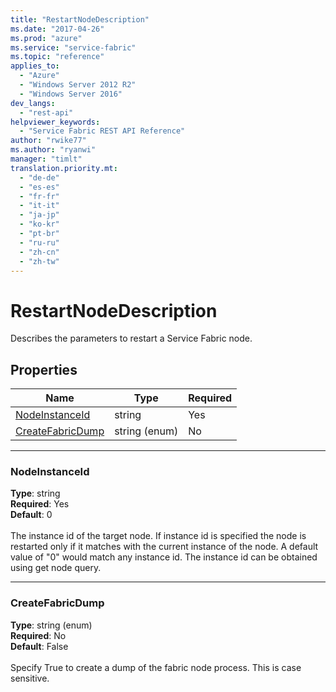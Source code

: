 ```yaml
---
title: "RestartNodeDescription"
ms.date: "2017-04-26"
ms.prod: "azure"
ms.service: "service-fabric"
ms.topic: "reference"
applies_to: 
  - "Azure"
  - "Windows Server 2012 R2"
  - "Windows Server 2016"
dev_langs: 
  - "rest-api"
helpviewer_keywords: 
  - "Service Fabric REST API Reference"
author: "rwike77"
ms.author: "ryanwi"
manager: "timlt"
translation.priority.mt: 
  - "de-de"
  - "es-es"
  - "fr-fr"
  - "it-it"
  - "ja-jp"
  - "ko-kr"
  - "pt-br"
  - "ru-ru"
  - "zh-cn"
  - "zh-tw"
---
```

# RestartNodeDescription

Describes the parameters to restart a Service Fabric node.

## Properties
| Name | Type | Required |
| --- | --- | --- |
| [NodeInstanceId](#nodeinstanceid) | string | Yes |
| [CreateFabricDump](#createfabricdump) | string (enum) | No |

____
### NodeInstanceId
__Type__: string <br/>
__Required__: Yes<br/>
__Default__: 0 <br/>
<br/>
The instance id of the target node. If instance id is specified the node is restarted only if it matches with the current instance of the node. A default value of "0" would match any instance id. The instance id can be obtained using get node query.

____
### CreateFabricDump
__Type__: string (enum) <br/>
__Required__: No<br/>
__Default__: False <br/>
<br/>
Specify True to create a dump of the fabric node process. This is case sensitive.
